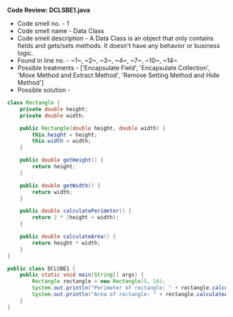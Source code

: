 **Code Review: DCLSBE1.java**
- Code smell no. - 1
- Code smell name - Data Class
- Code smell description - A Data Class is an object that only contains fields and gets/sets methods. It doesn't have any behavior or business logic.
- Found in line no. - ~1~, ~2~, ~3~, ~4~, ~7~, ~10~, ~14~
- Possible treatments - ['Encapsulate Field', 'Encapsulate Collection', 'Move Method and Extract Method', 'Remove Setting Method and Hide Method']
- Possible solution - 

```java
class Rectangle {
    private double height;
    private double width;

    public Rectangle(double height, double width) {
        this.height = height;
        this.width = width;
    }

    public double getHeight() {
        return height;
    }

    public double getWidth() {
        return width;
    }

    public double calculatePerimeter() {
        return 2 * (height + width);
    }

    public double calculateArea() {
        return height * width;
    }
}

public class DCLSBE1 {
    public static void main(String[] args) {
        Rectangle rectangle = new Rectangle(5, 10);
        System.out.println("Perimeter of rectangle: " + rectangle.calculatePerimeter());
        System.out.println("Area of rectangle: " + rectangle.calculateArea());
    }
}
```
